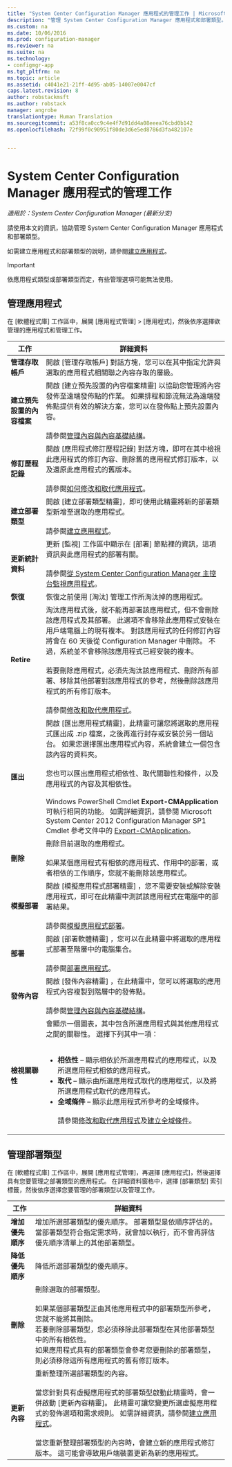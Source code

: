 ```yaml
---
title: "System Center Configuration Manager 應用程式的管理工作 | Microsoft Docs"
description: "管理 System Center Configuration Manager 應用程式和部署類型。"
ms.custom: na
ms.date: 10/06/2016
ms.prod: configuration-manager
ms.reviewer: na
ms.suite: na
ms.technology:
- configmgr-app
ms.tgt_pltfrm: na
ms.topic: article
ms.assetid: c4041e21-21ff-4d95-ab05-14007e0047cf
caps.latest.revision: 8
author: robstackmsft
ms.author: robstack
manager: angrobe
translationtype: Human Translation
ms.sourcegitcommit: a53f8ca0cc9c4e4f7d91dd4a08eeea76cbd0b142
ms.openlocfilehash: 72f99f0c90951f80de3d6e5ed8786d3fa482107e


---
```

# <a name="management-tasks-for-system-center-configuration-manager-applications"></a>System Center Configuration Manager 應用程式的管理工作

*適用於：System Center Configuration Manager (最新分支)*

請使用本文的資訊，協助管理 System Center Configuration Manager 應用程式和部署類型。  

如需建立應用程式和部署類型的說明，請參閱[建立應用程式](../../apps/deploy-use/create-applications.md)。  

> [!IMPORTANT]  
>  依應用程式類型或部署類型而定，有些管理選項可能無法使用。  

##  <a name="manage-applications"></a>管理應用程式  
 在 [軟體程式庫] 工作區中，展開 [應用程式管理] > [應用程式]，然後依序選擇欲管理的應用程式和管理工作。  

|工作|詳細資料|  
|----------|-------------|  
|**管理存取帳戶**|開啟 [管理存取帳戶]  對話方塊，您可以在其中指定允許與選取的應用程式相關聯之內容存取的層級。|  
|**建立預先設置的內容檔案**|開啟 [建立預先設置的內容檔案精靈]  以協助您管理將內容發佈至遠端發佈點的作業。 如果排程和節流無法為遠端發佈點提供有效的解決方案，您可以在發佈點上預先設置內容。<br /><br /> 請參閱[管理內容與內容基礎結構](../../core/servers/deploy/configure/manage-content-and-content-infrastructure.md)。|  
|**修訂歷程記錄**|開啟 [應用程式修訂歷程記錄] 對話方塊，即可在其中檢視此應用程式的修訂內容、刪除舊的應用程式修訂版本，以及還原此應用程式的舊版本。<br /><br /> 請參閱[如何修改和取代應用程式](../../apps/deploy-use/revise-and-supersede-applications.md)。|  
|**建立部署類型**|開啟 [建立部署類型精靈]，即可使用此精靈將新的部署類型新增至選取的應用程式。<br /><br /> 請參閱[建立應用程式](../../apps/deploy-use/create-applications.md)。|  
|**更新統計資料**|更新 [監視]  工作區中顯示在 [部署]  節點裡的資訊，這項資訊與此應用程式的部署有關。<br /><br /> 請參閱[從 System Center Configuration Manager 主控台監視應用程式](../../apps/deploy-use/monitor-applications-from-the-console.md)。|  
|**恢復**|恢復之前使用 [淘汰] 管理工作所淘汰掉的應用程式。|  
|**Retire**|淘汰應用程式後，就不能再部署該應用程式，但不會刪除該應用程式及其部署。 此選項不會移除此應用程式安裝在用戶端電腦上的現有複本。 對該應用程式的任何修訂內容將會在 60 天後從 Configuration Manager 中刪除。 不過，系統並不會移除該應用程式已經安裝的複本。<br /><br /> 若要刪除應用程式，必須先淘汰該應用程式、刪除所有部署、移除其他部署對該應用程式的參考，然後刪除該應用程式的所有修訂版本。<br /><br /> 請參閱[修改和取代應用程式](../../apps/deploy-use/revise-and-supersede-applications.md)。|  
|**匯出**|開啟 [匯出應用程式精靈]，此精靈可讓您將選取的應用程式匯出成 .zip 檔案，之後再進行封存或安裝於另一個站台。 如果您選擇匯出應用程式內容，系統會建立一個包含該內容的資料夾。<br /><br /> 您也可以匯出應用程式相依性、取代關聯性和條件，以及應用程式的內容及其相依性。<br /><br /> Windows PowerShell Cmdlet **Export-CMApplication** 可執行相同的功能。 如需詳細資訊，請參閱 Microsoft System Center 2012 Configuration Manager SP1 Cmdlet 參考文件中的 [Export-CMApplication](http://go.microsoft.com/fwlink/p/?LinkID=258880)。|  
|**刪除**|刪除目前選取的應用程式。<br /><br /> 如果某個應用程式有相依的應用程式、作用中的部署，或者相依的工作順序，您就不能刪除該應用程式。|  
|**模擬部署**|開啟 [模擬應用程式部署精靈]  ，您不需要安裝或解除安裝應用程式，即可在此精靈中測試該應用程式在電腦中的部署結果。<br /><br /> 請參閱[模擬應用程式部署](../../apps/deploy-use/simulate-application-deployments.md)。|  
|**部署**|開啟 [部署軟體精靈]  ，您可以在此精靈中將選取的應用程式部署至階層中的電腦集合。<br /><br /> 請參閱[部署應用程式](../../apps/deploy-use/deploy-applications.md)。|  
|**發佈內容**|開啟 [發佈內容精靈]  ，在此精靈中，您可以將選取的應用程式內容複製到階層中的發佈點。<br /><br /> 請參閱[管理內容與內容基礎結構](../../core/servers/deploy/configure/manage-content-and-content-infrastructure.md)。|  
|**檢視關聯性**|會顯示一個圖表，其中包含所選應用程式與其他應用程式之間的關聯性。 選擇下列其中一項：<br><br><ul><li>**相依性** – 顯示相依於所選應用程式的應用程式，以及所選應用程式相依的應用程式。</li><li>**取代** – 顯示由所選應用程式取代的應用程式，以及將所選應用程式取代的應用程式。</li><li>**全域條件** – 顯示此應用程式所參考的全域條件。</li></ol><br /> 請參閱[修改和取代應用程式](../../apps/deploy-use/revise-and-supersede-applications.md)及[建立全域條件](../../apps/deploy-use/create-global-conditions.md)。|  

##  <a name="manage-deployment-types"></a>管理部署類型  
 在 [軟體程式庫] 工作區中，展開 [應用程式管理]，再選擇 [應用程式]，然後選擇具有您要管理之部署類型的應用程式。 在詳細資料窗格中，選擇 [部署類型] 索引標籤，然後依序選擇您要管理的部署類型以及管理工作。  

|工作|詳細資料|  
|----------|-------------|  
|**增加優先順序**|增加所選部署類型的優先順序。 部署類型是依順序評估的。 當部署類型符合指定需求時，就會加以執行，而不會再評估優先順序清單上的其他部署類型。|  
|**降低優先順序**|降低所選部署類型的優先順序。|  
|**刪除**|刪除選取的部署類型。<br><br>如果某個部署類型正由其他應用程式中的部署類型所參考，您就不能將其刪除。<br>若要刪除部署類型，您必須移除此部署類型在其他部署類型中的所有相依性。<br>如果應用程式具有的部署類型會參考您要刪除的部署類型，則必須移除這所有應用程式的舊有修訂版本。|  
|**更新內容**|重新整理所選部署類型的內容。<br /><br /> 當您針對具有虛擬應用程式的部署類型啟動此精靈時，會一併啟動 [更新內容精靈]。 此精靈可讓您變更所選虛擬應用程式的發佈選項和需求規則。 如需詳細資訊，請參閱[建立應用程式](../../apps/deploy-use/create-applications.md)。<br /><br /> 當您重新整理部署類型的內容時，會建立新的應用程式修訂版本。 這可能會導致用戶端裝置更新為新的應用程式。|  



<!--HONumber=Dec16_HO3-->


